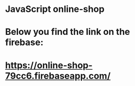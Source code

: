 # JavaScript online-shop

# Below you find the link on the firebase:

# https://online-shop-79cc6.firebaseapp.com/

